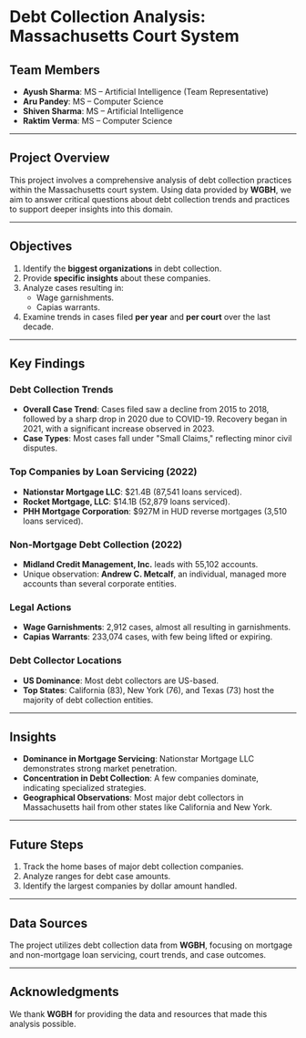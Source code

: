 # Debt Collection Analysis: Massachusetts Court System

## Team Members
- **Ayush Sharma**: MS – Artificial Intelligence (Team Representative)
- **Aru Pandey**: MS – Computer Science  
- **Shiven Sharma**: MS – Artificial Intelligence  
- **Raktim Verma**: MS – Computer Science  

---

## Project Overview
This project involves a comprehensive analysis of debt collection practices within the Massachusetts court system. Using data provided by **WGBH**, we aim to answer critical questions about debt collection trends and practices to support deeper insights into this domain.

---

## Objectives
1. Identify the **biggest organizations** in debt collection.
2. Provide **specific insights** about these companies.
3. Analyze cases resulting in:
   - Wage garnishments.
   - Capias warrants.
4. Examine trends in cases filed **per year** and **per court** over the last decade.

---

## Key Findings

### Debt Collection Trends
- **Overall Case Trend**: Cases filed saw a decline from 2015 to 2018, followed by a sharp drop in 2020 due to COVID-19. Recovery began in 2021, with a significant increase observed in 2023.
- **Case Types**: Most cases fall under "Small Claims," reflecting minor civil disputes.

### Top Companies by Loan Servicing (2022)
- **Nationstar Mortgage LLC**: $21.4B (87,541 loans serviced).
- **Rocket Mortgage, LLC**: $14.1B (52,879 loans serviced).
- **PHH Mortgage Corporation**: $927M in HUD reverse mortgages (3,510 loans serviced).

### Non-Mortgage Debt Collection (2022)
- **Midland Credit Management, Inc.** leads with 55,102 accounts.
- Unique observation: **Andrew C. Metcalf**, an individual, managed more accounts than several corporate entities.

### Legal Actions
- **Wage Garnishments**: 2,912 cases, almost all resulting in garnishments.
- **Capias Warrants**: 233,074 cases, with few being lifted or expiring.

### Debt Collector Locations
- **US Dominance**: Most debt collectors are US-based.
- **Top States**: California (83), New York (76), and Texas (73) host the majority of debt collection entities.

---

## Insights
- **Dominance in Mortgage Servicing**: Nationstar Mortgage LLC demonstrates strong market penetration.
- **Concentration in Debt Collection**: A few companies dominate, indicating specialized strategies.
- **Geographical Observations**: Most major debt collectors in Massachusetts hail from other states like California and New York.

---

## Future Steps
1. Track the home bases of major debt collection companies.
2. Analyze ranges for debt case amounts.
3. Identify the largest companies by dollar amount handled.

---

## Data Sources
The project utilizes debt collection data from **WGBH**, focusing on mortgage and non-mortgage loan servicing, court trends, and case outcomes.

---

## Acknowledgments
We thank **WGBH** for providing the data and resources that made this analysis possible.
